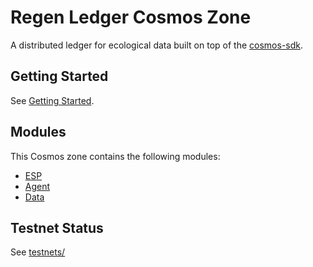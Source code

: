 # Regen Ledger Cosmos Zone

A distributed ledger for ecological data built on top of the
[cosmos-sdk](http://github.com/cosmos/cosmos-sdk).

## Getting Started

See [Getting Started](docs/getting_started.md).

## Modules

This Cosmos zone contains the following modules:

* [ESP](x/esp/README.md)
* [Agent](x/agent/README.md)
* [Data](x/data/README.md)

## Testnet Status

See [testnets/](./testnets)

